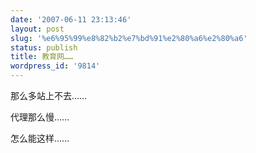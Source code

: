 ```yaml
---
date: '2007-06-11 23:13:46'
layout: post
slug: '%e6%95%99%e8%82%b2%e7%bd%91%e2%80%a6%e2%80%a6'
status: publish
title: 教育网……
wordpress_id: '9814'
---
```


那么多站上不去……


代理那么慢……


怎么能这样……
